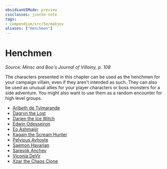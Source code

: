 ```yaml
---
obsidianUIMode: preview
cssclasses: json5e-note
tags:
- compendium/src/5e/mabjov
aliases: ["Henchmen"]
---
```

# Henchmen
*Source: Minsc and Boo's Journal of Villainy, p. 108* 

The characters presented in this chapter can be used as the henchmen for your campaign villain, even if they aren't intended as such. They can also be used as unusual allies for your player characters or boss monsters for a side adventure. You might also want to use them as a random encounter for high level groups.

- [Aribeth de Tylmarande](Mechanics/bestiary/npc/aribeth-de-tylmarande-mabjov.md)  
- [Dagryn the Lost](Mechanics/bestiary/npc/dagryn-mabjov.md)  
- [Darien the Ice Witch](Mechanics/bestiary/npc/darien-mabjov.md)  
- [Edwin Odesseiron](Mechanics/bestiary/npc/edwin-odesseiron-mabjov.md)  
- [Eo Ashmajiir](Mechanics/bestiary/npc/eo-ashmajiir-mabjov.md)  
- [Kagain the Scream Hunter](Mechanics/bestiary/npc/kagain-mabjov.md)  
- [Pelyious Avhoste](Mechanics/bestiary/npc/pelyious-avhoste-mabjov.md)  
- [Saemon Havarian](Mechanics/bestiary/npc/saemon-havarian-mabjov.md)  
- [Sarevok Anchev](Mechanics/bestiary/npc/sarevok-mabjov.md)  
- [Viconia DeVir](Mechanics/bestiary/npc/viconia-devir-mabjov.md)  
- [Xzar the Chaos Clone](Mechanics/bestiary/npc/xzar-the-chaos-clone-mabjov.md)